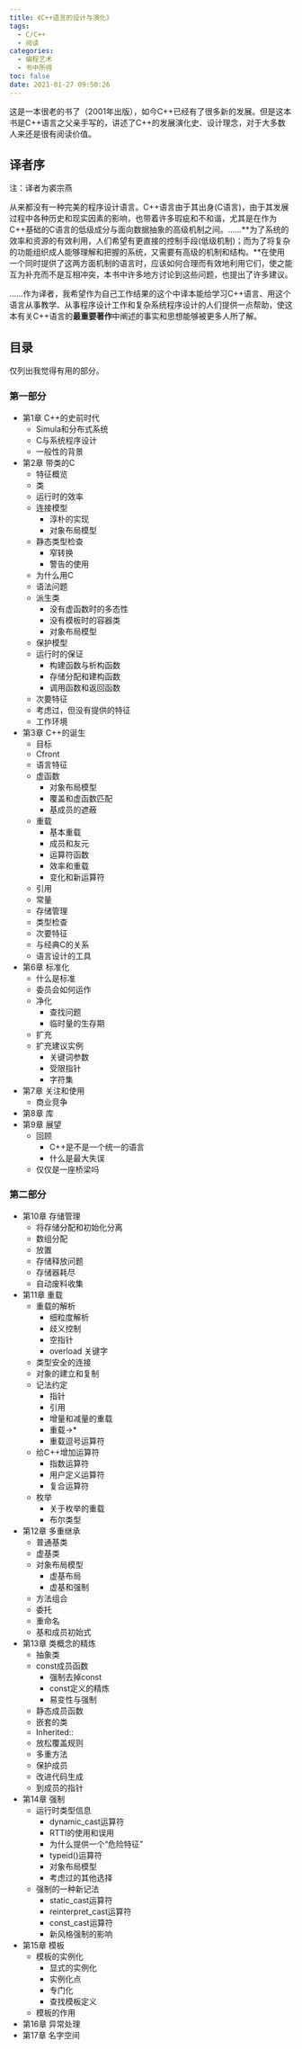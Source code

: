```yaml
---
title: 《C++语言的设计与演化》
tags:
  - C/C++
  - 阅读
categories:
  - 编程艺术
  - 书中所得
toc: false
date: 2021-01-27 09:50:26
---
```


这是一本很老的书了（2001年出版），如今C++已经有了很多新的发展。但是这本书是C++语言之父亲手写的，讲述了C++的发展演化史、设计理念，对于大多数人来还是很有阅读价值。

<!--more-->

## 译者序

注：译者为裘宗燕

从来都没有一种完美的程序设计语言。C++语言由于其出身(C语言)，由于其发展过程中各种历史和现实因素的影响，也带着许多瑕疵和不和谐，尤其是在作为C++基础的C语言的低级成分与面向数据抽象的高级机制之间。……**为了系统的效率和资源的有效利用，人们希望有更直接的控制手段(低级机制)；而为了将复杂的功能组织成人能够理解和把握的系统，又需要有高级的机制和结构。**在使用一个同时提供了这两方面机制的语言时，应该如何合理而有效地利用它们，使之能互为补充而不是互相冲突，本书中许多地方讨论到这些问题，也提出了许多建议。

……作为译者，我希望作为自己工作结果的这个中译本能给学习C++语言、用这个语言从事教学、从事程序设计工作和复杂系统程序设计的人们提供一点帮助，使这本有关C++语言的**最重要著作**中阐述的事实和思想能够被更多人所了解。

## 目录

仅列出我觉得有用的部分。

### 第一部分

- 第1章 C++的史前时代
	- Simula和分布式系统
	- C与系统程序设计
	- 一般性的背景
- 第2章 带类的C
	- 特征概览
	- 类
	- 运行时的效率
	- 连接模型
		- 淳朴的实现
		- 对象布局模型
	- 静态类型检查
		- 窄转换
		- 警告的使用
	- 为什么用C
	- 语法问题
	- 派生类
		- 没有虚函数时的多态性
		- 没有模板时的容器类
		- 对象布局模型
	- 保护模型
	- 运行时的保证
		- 构建函数与析构函数
		- 存储分配和建构函数
		- 调用函数和返回函数
	- 次要特征
	- 考虑过，但没有提供的特征
	- 工作环境
- 第3章 C++的诞生
	- 目标
	- Cfront
	- 语言特征
	- 虚函数
		- 对象布局模型
		- 覆盖和虚函数匹配
		- 基成员的遮蔽
	- 重载
		- 基本重载
		- 成员和友元
		- 运算符函数
		- 效率和重载
		- 变化和新运算符
	- 引用
	- 常量
	- 存储管理
	- 类型检查
	- 次要特征
	- 与经典C的关系
	- 语言设计的工具
- 第6章 标准化
	- 什么是标准
	- 委员会如何运作
	- 净化
		- 查找问题
		- 临时量的生存期
	- 扩充
	- 扩充建议实例
		- 关键词参数
		- 受限指针
		- 字符集
- 第7章 关注和使用
	- 商业竞争
- 第8章 库
- 第9章 展望
	- 回顾
		- C++是不是一个统一的语言
		- 什么是最大失误
	- 仅仅是一座桥梁吗

### 第二部分

- 第10章 存储管理
	- 将存储分配和初始化分离
	- 数组分配
	- 放置
	- 存储释放问题
	- 存储器耗尽
	- 自动废料收集
- 第11章 重载
	- 重载的解析
		- 细粒度解析
		- 歧义控制
		- 空指针
		- overload 关键字
	- 类型安全的连接
	- 对象的建立和复制
	- 记法约定
		- 指针
		- 引用
		- 增量和减量的重载
		- 重载->*
		- 重载逗号运算符
	- 给C++增加运算符
		- 指数运算符
		- 用户定义运算符
		- 复合运算符
	- 枚举
		- 关于枚举的重载
		- 布尔类型
- 第12章 多重继承
	- 普通基类
	- 虚基类
	- 对象布局模型
		- 虚基布局
		- 虚基和强制
	- 方法组合
	- 委托
	- 重命名
	- 基和成员初始式
- 第13章 类概念的精炼
	- 抽象类
	- const成员函数
		- 强制去掉const
		- const定义的精炼
		- 易变性与强制
	- 静态成员函数
	- 嵌套的类
	- Inherited::
	- 放松覆盖规则
	- 多重方法
	- 保护成员
	- 改进代码生成
	- 到成员的指针
- 第14章 强制
	- 运行时类型信息
		- dynamic_cast运算符
		- RTTI的使用和误用
		- 为什么提供一个“危险特征”
		- typeid()运算符
		- 对象布局模型
		- 考虑过的其他选择
	- 强制的一种新记法
		- static_cast运算符
		- reinterpret_cast运算符
		- const_cast运算符
		- 新风格强制的影响
- 第15章 模板
	- 模板的实例化
		- 显式的实例化
		- 实例化点
		- 专门化
		- 查找模板定义
	- 模板的作用
- 第16章 异常处理
- 第17章 名字空间



